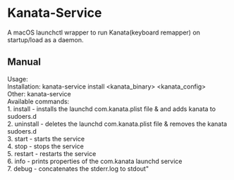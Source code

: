 # Kanata-Service
A macOS launchctl wrapper to run Kanata(keyboard remapper) on startup/load as a daemon.

## Manual
Usage:\
    Installation: kanata-service install <kanata_binary> <kanata_config>\
    Other: kanata-service <command>\
Available commands:\
    1. install - installs the launchd com.kanata.plist file & and adds kanata to sudoers.d\
    2. uninstall - deletes the launchd com.kanata.plist file & removes the kanata sudoers.d\
    3. start - starts the service\
    4. stop - stops the service\
    5. restart - restarts the service\
    6. info - prints properties of the com.kanata launchd service\
    7. debug - concatenates the stderr.log to stdout"

